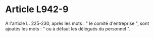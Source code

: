 # Article L942-9

A l'article L. 225-230, après les mots : " le comité d'entreprise ", sont ajoutés les mots : " ou à défaut les délégués du personnel ".